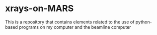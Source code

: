 # xrays-on-MARS

This is a repository that contains elements related to the use of python-based programs on my computer
and the beamline computer

